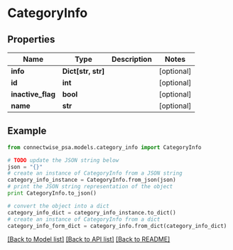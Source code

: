 # CategoryInfo


## Properties
Name | Type | Description | Notes
------------ | ------------- | ------------- | -------------
**info** | **Dict[str, str]** |  | [optional] 
**id** | **int** |  | [optional] 
**inactive_flag** | **bool** |  | [optional] 
**name** | **str** |  | [optional] 

## Example

```python
from connectwise_psa.models.category_info import CategoryInfo

# TODO update the JSON string below
json = "{}"
# create an instance of CategoryInfo from a JSON string
category_info_instance = CategoryInfo.from_json(json)
# print the JSON string representation of the object
print CategoryInfo.to_json()

# convert the object into a dict
category_info_dict = category_info_instance.to_dict()
# create an instance of CategoryInfo from a dict
category_info_form_dict = category_info.from_dict(category_info_dict)
```
[[Back to Model list]](../README.md#documentation-for-models) [[Back to API list]](../README.md#documentation-for-api-endpoints) [[Back to README]](../README.md)


